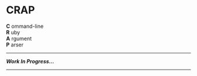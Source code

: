 # CRAP
__C__ ommand-line  
__R__ uby  
__A__ rgument  
__P__ arser

---

___Work In Progress...___

---
